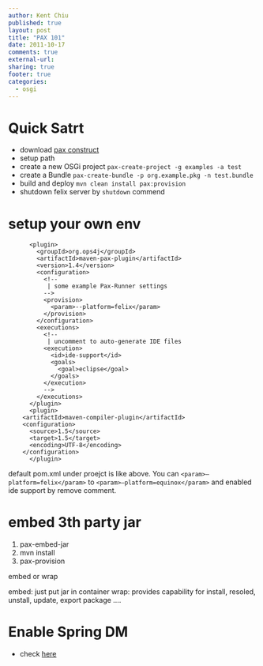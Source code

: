```yaml
---
author: Kent Chiu
published: true
layout: post
title: "PAX 101"
date: 2011-10-17
comments: true
external-url:
sharing: true
footer: true
categories:
  - osgi
---
```





Quick Satrt
===========

-   download [pax
    construct](http://www.ops4j.org/projects/pax/construct/index.html "http://www.ops4j.org/projects/pax/construct/index.html")
-   setup path
-   create a new OSGi project `pax-create-project -g examples -a test`
-   create a Bundle
    `pax-create-bundle -p org.example.pkg -n test.bundle`
-   build and deploy `mvn clean install pax:provision`
-   shutdown felix server by `shutdown` commend

setup your own env
==================


```
      <plugin>
        <groupId>org.ops4j</groupId>
        <artifactId>maven-pax-plugin</artifactId>
        <version>1.4</version>
        <configuration>
          <!--
           | some example Pax-Runner settings
          -->
          <provision>
            <param>--platform=felix</param>
          </provision>
        </configuration>
        <executions>
          <!--
           | uncomment to auto-generate IDE files
          <execution>
            <id>ide-support</id>
            <goals>
              <goal>eclipse</goal>
            </goals>
          </execution>
          -->
        </executions>
      </plugin>
      <plugin>
    <artifactId>maven-compiler-plugin</artifactId>
    <configuration>
      <source>1.5</source>
      <target>1.5</target>
      <encoding>UTF-8</encoding>
    </configuration>
      </plugin>      

```

default pom.xml under proejct is like above. You can
`<param>–platform=felix</param>` to `<param>–platform=equinox</param>`
and enabled ide support by remove comment.

embed 3th party jar
===================

1.  pax-embed-jar
2.  mvn install
3.  pax-provision

embed or wrap

embed: just put jar in container wrap: provides capability for install,
resoled, unstall, update, export package ….

Enable Spring DM
================

-   check
    [here](http://www.ops4j.org/projects/pax/construct/examples/spring-osgi.html "http://www.ops4j.org/projects/pax/construct/examples/spring-osgi.html")

